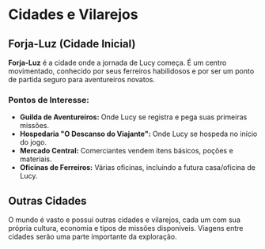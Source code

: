 # Cidades e Vilarejos

## Forja-Luz (Cidade Inicial)
**Forja-Luz** é a cidade onde a jornada de Lucy começa. É um centro movimentado, conhecido por seus ferreiros habilidosos e por ser um ponto de partida seguro para aventureiros novatos.

### Pontos de Interesse:
- **Guilda de Aventureiros:** Onde Lucy se registra e pega suas primeiras missões.
- **Hospedaria "O Descanso do Viajante":** Onde Lucy se hospeda no início do jogo.
- **Mercado Central:** Comerciantes vendem itens básicos, poções e materiais.
- **Oficinas de Ferreiros:** Várias oficinas, incluindo a futura casa/oficina de Lucy.

## Outras Cidades
O mundo é vasto e possui outras cidades e vilarejos, cada um com sua própria cultura, economia e tipos de missões disponíveis. Viagens entre cidades serão uma parte importante da exploração.
